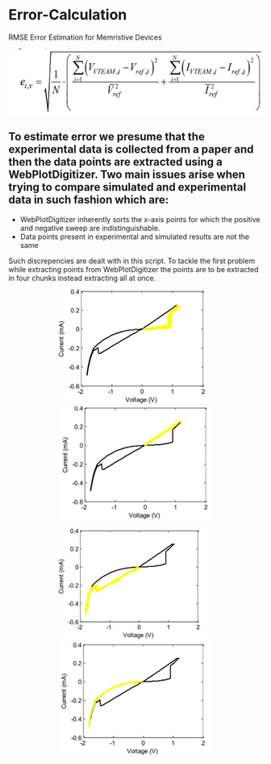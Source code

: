 # Error-Calculation
RMSE Error Estimation for Memristive Devices

![RMSE Error](assets/error.png)

## To estimate error we presume that the experimental data is collected from a paper and then the data points are extracted using a WebPlotDigitizer. Two main issues arise when trying to compare simulated and experimental data in such fashion which are:
* WebPlotDigitizer inherently sorts the x-axis points for which the positive and negative sweep are indistinguishable.
* Data points present in experimental and simulated results are not the same

Such discrepencies are dealt with in this script. To tackle the first problem while extracting points from WebPlotDigitizer the points are to be extracted in four chunks instead extracting all at once.


<p align="center">
  <img src="assets/Segment1.jpg" width="300" style="margin-right: 10px;" />
  <img src="assets/Segment2.jpg" width="300" />
</p>
<p align="center">
  <img src="assets/Segment3.jpg" width="300" style="margin-right: 10px;" />
  <img src="assets/Segment4.jpg" width="300" />
</p>
